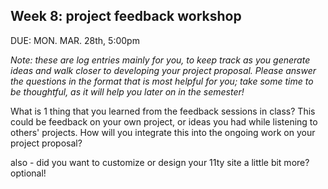 ## Week 8: project feedback workshop

DUE: MON. MAR. 28th, 5:00pm

_Note: these are log entries mainly for you, to keep track as you generate ideas and walk closer to developing your project proposal. Please answer the questions in the format that is most helpful for you; take some time to be thoughtful, as it will help you later on in the semester!_

What is 1 thing that you learned from the feedback sessions in class? This could be feedback on your own project, or ideas you had while listening to others' projects. How will you integrate this into the ongoing work on your project proposal?

also - did you want to customize or design your 11ty site a little bit more? optional!
